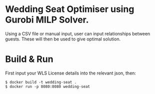 # Wedding Seat Optimiser using Gurobi MILP Solver.
Using a CSV file or manual input, user can input relationships between guests. These will then be used to give optimal solution.

# Build & Run

First input your WLS License details into the relevant json, then:

```
$ docker build -t wedding-seat .      
$ docker run -p 8080:8080 wedding-seat
```
